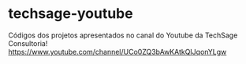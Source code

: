 # techsage-youtube
Códigos dos projetos apresentados no canal do Youtube da TechSage Consultoria!
https://www.youtube.com/channel/UCo0ZQ3bAwKAtkQIJqonYLgw
